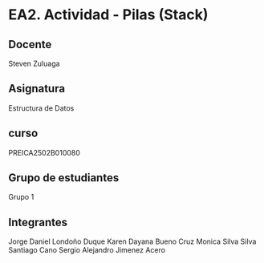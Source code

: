 # EA2. Actividad - Pilas (Stack)

## Docente
Steven Zuluaga

## Asignatura
Estructura de Datos

## curso
PREICA2502B010080

## Grupo de estudiantes 
Grupo 1

## Integrantes
Jorge Daniel Londoño Duque
Karen Dayana Bueno Cruz
Monica Silva Silva
Santiago Cano
Sergio Alejandro Jimenez Acero